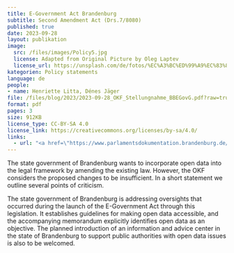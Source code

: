 ```yaml
---
title: E-Government Act Brandenburg
subtitle: Second Amendment Act (Drs.7/8080)
published: true
date: 2023-09-28
layout: publikation
image:
  src: /files/images/Policy5.jpg
  license: Adapted from Original Picture by Oleg Laptev
  license_url: https://unsplash.com/de/fotos/%EC%A3%BC%ED%99%A9%EC%83%89-%EB%B2%BD%EC%97%90-%EC%A3%BC%ED%99%A9%EC%83%89-%ED%99%95%EC%84%B1%EA%B8%B0-QRKJwE6yfJo
kategorien: Policy statements
language: de
people:
- name: Henriette Litta, Dénes Jäger
file: /files/blog/2023/2023-09-28_OKF_Stellungnahme_BBEGovG.pdf?raw=true
format: pdf
pages: 3
size: 912KB
license_type: CC-BY-SA 4.0
license_link: https://creativecommons.org/licenses/by-sa/4.0/
links: 
  - url: "<a href=\"https://www.parlamentsdokumentation.brandenburg.de/starweb/LBB/ELVIS/parladoku/w7/drs/ab_8000/8080.pdf\" target=\"_blank\">Zum Gesetzentwurf</a>"
---
```


The state government of Brandenburg wants to incorporate open data into the legal framework by amending the existing law. However, the OKF considers the proposed changes to be insufficient. In a short statement we outline several points of criticism.

The state government of Brandenburg is addressing oversights that occurred during the launch of the E-Government Act through this legislation. It establishes guidelines for making open data accessible, and the accompanying memorandum explicitly identifies open data as an objective. The planned introduction of an information and advice center in the state of Brandenburg to support public authorities with open data issues is also to be welcomed.
